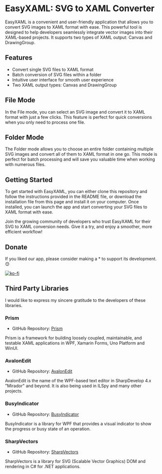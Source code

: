 # EasyXAML: SVG to XAML Converter

EasyXAML is a convenient and user-friendly application that allows you to convert SVG images to XAML format with ease. This powerful tool is designed to help developers seamlessly integrate vector images into their XAML-based projects. It supports two types of XAML output: Canvas and DrawingGroup.

## Features

- Convert single SVG files to XAML format
- Batch conversion of SVG files within a folder
- Intuitive user interface for smooth user experience
- Two XAML output types: Canvas and DrawingGroup

## File Mode

In the File mode, you can select an SVG image and convert it to XAML format with just a few clicks. This feature is perfect for quick conversions when you only need to process one file.

## Folder Mode

The Folder mode allows you to choose an entire folder containing multiple SVG images and convert all of them to XAML format in one go. This mode is perfect for batch processing and will save you valuable time when working with numerous files.

## Getting Started

To get started with EasyXAML, you can either clone this repository and follow the instructions provided in the README file, or download the installation file from this page and install it on your computer. Once installed, you can launch the app and start converting your SVG files to XAML format with ease.

Join the growing community of developers who trust EasyXAML for their SVG to XAML conversion needs. Give it a try, and enjoy a smoother, more efficient workflow!

## Donate
If you liked our app, please consider making a * to support its development. 😊

[![ko-fi](https://ko-fi.com/img/githubbutton_sm.svg)](https://ko-fi.com/F1F3PWCH7)

## Third Party Libraries

I would like to express my sincere gratitude to the developers of these libraries.

### Prism
- GitHub Repository: [Prism](https://github.com/PrismLibrary/Prism)

Prism is a framework for building loosely coupled, maintainable, and testable XAML applications in WPF, Xamarin Forms, Uno Platform and WinUI.

### AvalonEdit
- GitHub Repository: [AvalonEdit](https://github.com/icsharpcode/AvalonEdit)

AvalonEdit is the name of the WPF-based text editor in SharpDevelop 4.x "Mirador" and beyond. It is also being used in ILSpy and many other projects.

### BusyIndicator
- GitHub Repository: [BusyIndicator](https://github.com/Moh3nGolshani/BusyIndicator)

BusyIndicator is a library for WPF that provides a visual indicator to show the progress or busy state of an operation.

### SharpVectors
- GitHub Repository: [SharpVectors](https://github.com/ElinamLLC/SharpVectors)

SharpVectors is a library for SVG (Scalable Vector Graphics) DOM and rendering in C# for .NET applications.
